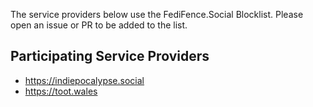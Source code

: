 The service providers below use the FediFence.Social Blocklist. Please open an issue or PR to be added to the list.

## Participating Service Providers

- https://indiepocalypse.social
- https://toot.wales 
